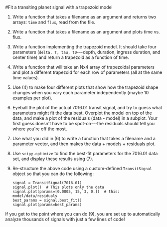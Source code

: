#Fit a transiting planet signal with a trapezoid model


1.  Write a function that takes a filename as an argument and returns two
arrays: `time` and `flux`, read from the file.

2.  Write a function that takes a filename as an argument and plots time vs.
flux.  

3.  Write a function implementing the trapezoid model.  It should take four
parameters (`delta, T, tau, t0`---depth, duration, ingress duration, and
    center time) and return a trapezoid as a function of time.  

4.  Write a function that will take an Nx4 array of trapezoidal parameters
and plot a different trapezoid for each row of parameters (all at the same
   time values).

5.  Use (4) to make four different plots that show how the trapezoid shape
changes when you vary each parameter independently (maybe 10 examples per
    plot).

6.  Eyeball the plot of the actual 7016.01 transit signal, and try to guess
what parameters might fit the data best.  Overplot the model on top of the
data, and make a plot of the residuals (data - model) in a subplot.  Your
first guess doesn't have to be spot-on---the residuals should tell you where
you're off the most.

7.  Use what you did in (6) to write a function that takes a filename and a
parameter vector, and then makes the data + models + residuals plot.

8.  Use `scipy.optimize` to find the best-fit parameters for the 7016.01
data set, and display these results using (7).

9.  Re-structure the above code using a custom-defined `TransitSignal`
object so that you can do the following:

        signal = TransitSignal(7016.01) 
        signal.plot()  # This plots only the data
        signal.plot(params=[0.0005, 15, 3, 0.])  # this: model/data/residuals
        best_params = signal.best_fit()
        signal.plot(params=best_params)

If you get to the point where you can do (9), you are set up to automatically
analyze thousands of signals with just a few lines of code!

